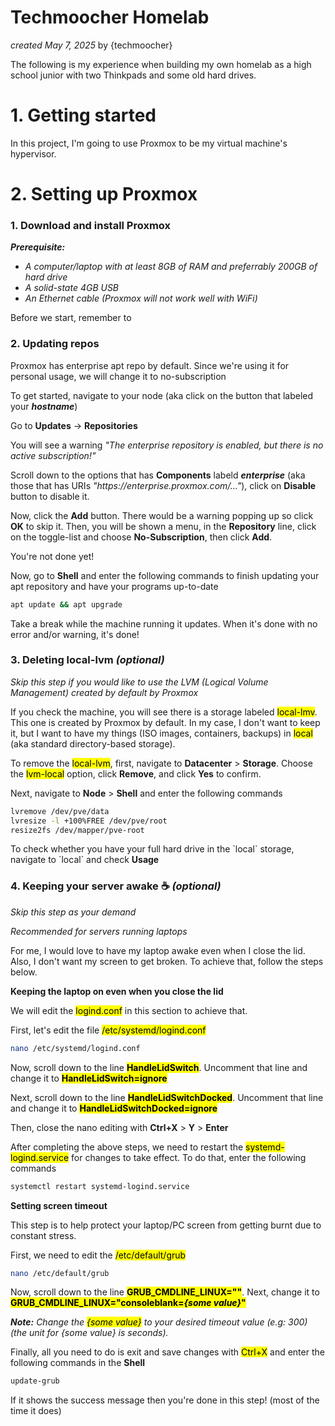 # Techmoocher Homelab
<p><i>created May 7, 2025</i> by {techmoocher}</p>
<p>The following is my experience when building my own homelab as a high school junior with two Thinkpads and some old hard drives.</p>

<h1>1. Getting started</h1>
<p>In this project, I'm going to use Proxmox to be my virtual machine's hypervisor.</p>

<h1>2. Setting up Proxmox</h1>
<h3>1. Download and install Proxmox</h3>
<p><i><b>Prerequisite:</b></i></p>
<ul>
  <li><i>A computer/laptop with at least 8GB of RAM and preferrably 200GB of hard drive</i></li>
  <li><i>A solid-state 4GB USB</i></li>
  <li><i>An Ethernet cable (Proxmox will not work well with WiFi)</i></li>
</ul>
<p>Before we start, remember to </p>

<h3>2. Updating repos</h3>
<p>Proxmox has enterprise apt repo by default. Since we're using it for personal usage, we will change it to no-subscription</p>
<p>To get started, navigate to your node (aka click on the button that labeled your <b><i>hostname</i></b>)</p>
<p>Go to <b>Updates</b> -> <b>Repositories</b></p>
<p>You will see a warning <i>"The enterprise repository is enabled, but there is no active subscription!"</i></p>
<p>Scroll down to the options that has <b>Components</b> labeld <b><i>enterprise</i></b> (aka those that has URIs <i>"https://enterprise.proxmox.com/..."</i>), click on <b>Disable</b> button to disable it.</p>
<p>Now, click the <b>Add</b> button. There would be a warning popping up so click <b>OK</b> to skip it. Then, you will be shown a menu, in the <b>Repository</b> line, click on the toggle-list and choose <b>No-Subscription</b>, then click <b>Add</b>.</p>
<p>You're not done yet!</p>
<p>Now, go to <b>Shell</b> and enter the following commands to finish updating your apt repository and have your programs up-to-date</p>

```bash
apt update && apt upgrade
```
<p>Take a break while the machine running it updates. When it's done with no error and/or warning, it's done!</p>

<h3>3. Deleting local-lvm <i>(optional)</i></h3>
<p><i>Skip this step if you would like to use the LVM (Logical Volume Management) created by default by Proxmox</i></p>
<p>If you check the machine, you will see there is a storage labeled <mark>local-lmv</mark>. This one is created by Proxmox by default. In my case, I don't want to keep it, but I want to have my things (ISO images, containers, backups) in <mark>local</mark> (aka standard directory-based storage).</p>
<p>To remove the <mark>local-lvm</mark>, first, navigate to <b>Datacenter</b> > <b>Storage</b>. Choose the <mark>lvm-local</mark> option, click <b>Remove</b>, and click <b>Yes</b> to confirm.</p>
<p>Next, navigate to <b>Node</b> > <b>Shell</b> and enter the following commands</p>

```bash
lvremove /dev/pve/data
lvresize -l +100%FREE /dev/pve/root
resize2fs /dev/mapper/pve-root
```
<p>To check whether you have your full hard drive in the `local` storage, navigate to `local` and check <b>Usage</b></p>

<h3>4. Keeping your server awake ☕ <i>(optional)</i></h3>
<p><i>Skip this step as your demand</i></p>
<p><i>Recommended for servers running laptops</i></p>
<p>For me, I would love to have my laptop awake even when I close the lid. Also, I don't want my screen to get broken. To achieve that, follow the steps below.</p>

<p><b>Keeping the laptop on even when you close the lid</b></p>
<p>We will edit the <mark>logind.conf</mark> in this section to achieve that.</p>
<p>First, let's edit the file <mark>/etc/systemd/logind.conf</mark></p>

```bash
nano /etc/systemd/logind.conf
```

<p>Now, scroll down to the line <b><mark>HandleLidSwitch</mark></b>. Uncomment that line and change it to <b><mark>HandleLidSwitch=ignore</mark></b></p>
<p>Next, scroll down to the line <b><mark>HandleLidSwitchDocked</mark></b>. Uncomment that line and change it to <b><mark>HandleLidSwitchDocked=ignore</mark></b></p>
<p>Then, close the nano editing with <b>Ctrl+X</b> > <b>Y</b> > <b>Enter</b></p>
<p>After completing the above steps, we need to restart the <mark>systemd-logind.service</mark> for changes to take effect. To do that, enter the following commands</p>

```bash
systemctl restart systemd-logind.service
```

<p><b>Setting screen timeout</b></p>
<p>This step is to help protect your laptop/PC screen from getting burnt due to constant stress.</p>
<p>First, we need to edit the <mark>/etc/default/grub</mark></p>

```bash
nano /etc/default/grub
```

<p>Now, scroll down to the line <b><mark>GRUB_CMDLINE_LINUX=""</mark></b>. Next, change it to <b><mark>GRUB_CMDLINE_LINUX="consoleblank=<i>{some value}</i>"</mark></b></p>
<p><i><b>Note:</b> Change the <mark>{some value}</mark> to your desired timeout value (e.g: 300) (the unit for {some value} is seconds).</i></p>
<p>Finally, all you need to do is exit and save changes with <mark>Ctrl+X</mark> and enter the following commands in the <b>Shell</b></p>

```bash
update-grub
```

<p>If it shows the success message then you're done in this step! (most of the time it does)</p>

